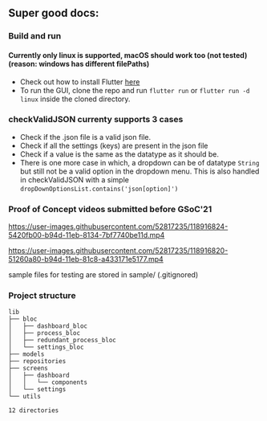 ## Super good docs:


### Build and run

#### Currently only linux is supported, macOS should work too (not tested) (reason: windows has different filePaths)
- Check out how to install Flutter [here](https://flutter.dev/docs/get-started/install)
- To run the GUI, clone the repo and run `flutter run` or `flutter run -d linux` inside the cloned directory. 

### checkValidJSON currenty supports 3 cases

- Check if the .json file is a valid json file.
- Check if all the settings (keys) are present in the json file
- Check if a value is the same as the datatype as it should be.
- There is one more case in which, a dropdown can be of datatype `String` but still not be a valid option in the dropdown menu. This is also handled in checkValidJSON with a simple `dropDownOptionsList.contains('json[option]')`

### Proof of Concept videos submitted before GSoC'21

https://user-images.githubusercontent.com/52817235/118916824-5420fb00-b94d-11eb-8134-7bf7740be11d.mp4

https://user-images.githubusercontent.com/52817235/118916820-51260a80-b94d-11eb-81c8-a433171e5177.mp4

sample files for testing are stored in sample/ (.gitignored)

### Project structure
```
lib
├── bloc
│   ├── dashboard_bloc
│   ├── process_bloc
│   ├── redundant_process_bloc
│   └── settings_bloc
├── models
├── repositories
├── screens
│   ├── dashboard
│   │   └── components
│   └── settings
└── utils

12 directories

```
